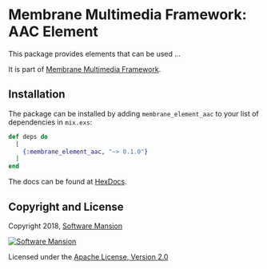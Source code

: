 # Membrane Multimedia Framework: AAC Element

This package provides elements that can be used ...

It is part of [Membrane Multimedia Framework](https://membraneframework.org).

## Installation

The package can be installed by adding `membrane_element_aac` to your list of dependencies in `mix.exs`:

```elixir
def deps do
  [
    {:membrane_element_aac, "~> 0.1.0"}
  ]
end
```

The docs can be found at [HexDocs](https://hexdocs.pm/membrane_element_aac).

## Copyright and License

Copyright 2018, [Software Mansion](https://swmansion.com/?utm_source=git&utm_medium=readme&utm_campaign=membrane)

[![Software Mansion](https://membraneframework.github.io/static/logo/swm_logo_readme.png)](https://swmansion.com/?utm_source=git&utm_medium=readme&utm_campaign=membrane)

Licensed under the [Apache License, Version 2.0](LICENSE)
